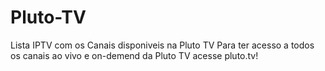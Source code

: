 # Pluto-TV
Lista IPTV com os Canais disponiveis na Pluto TV
Para ter acesso a todos os canais ao vivo e on-demend da Pluto TV acesse pluto.tv!
